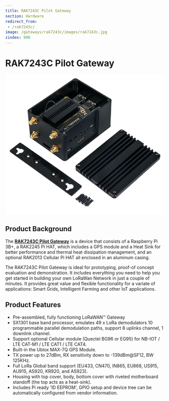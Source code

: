```yaml
---
title: RAK7243C Pilot Gateway
section: Hardware
redirect_from:
 - /rak7243c/
image: /gateways/rak7243c/images/rak7243c.jpg
zindex: 900
---
```

# RAK7243C Pilot Gateway

![Figure 1: RAK7243C Pilot Gateway](images/rak7243c.jpg)

## Product Background

The [**RAK7243C Pilot Gateway**](https://store.rakwireless.com/products/rak7243c-pilot-gateway) is a device that consists of a Raspberry Pi 3B+, a RAK2245 Pi HAT, which includes a GPS module and a Heat Sink for better performance and thermal heat dissipation management, and an optional RAK2013 Cellular Pi HAT all enclosed in an aluminum casing.

The RAK7243C Pilot Gateway is ideal for prototyping, proof-of concept evaluation and demonstration. It includes everything you need to help you get started in building your own LoRaWan Network in just a couple of minutes. It provides great value and flexible functionality for a variate of applications: Smart Grids, Intelligent Farming and other IoT applications.

## Product Features
* Pre-assembled, fully functioning LoRaWAN™ Gateway
* SX1301 base band processor, emulates 49 x LoRa demodulators 10 programmable parallel demodulation paths, support 8 uplinks channel, 1 downlink channel.
* Support optional Cellular module (Quectel BG96 or EG95) for NB-IOT / LTE CAT-M1 / LTE CAT1 / LTE CAT4.
* Built-in the Ublox MAX-7Q GPS Module.
* TX power up to 27dBm, RX sensitivity down to -139dBm@SF12, BW 125KHz.
* Full LoRa Global band support (EU433, CN470, IN865, EU868, US915, AU915, AS920, KR920, and AS923).
* Housing with top cover, body, bottom cover with riveted motherboard standoff (the top acts as a heat-sink).
* Includes Pi ready 'ID EEPROM', GPIO setup and device tree can be automatically configured from vendor information.

